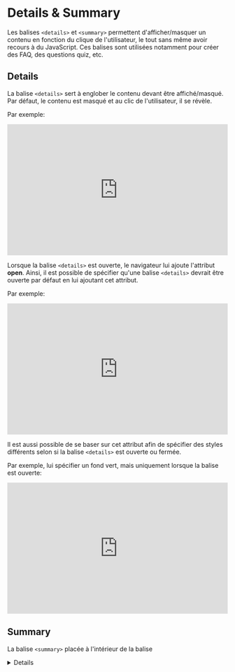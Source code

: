 # Details & Summary
Les balises `<details>` et `<summary>` permettent d'afficher/masquer un contenu en fonction du clique de l'utilisateur, le tout sans même avoir recours à du JavaScript. Ces balises sont utilisées notamment pour créer des FAQ, des questions quiz, etc.

## Details

La balise `<details>` sert à englober le contenu devant être affiché/masqué. Par défaut, le contenu est masqué et au clic de l'utilisateur, il se révèle.

Par exemple:

<iframe height="300" style="width: 100%;" scrolling="no" title="Details" src="https://codepen.io/tim-momo/embed/abaomOG?default-tab=html%2Cresult" frameborder="no" loading="lazy" allowtransparency="true" allowfullscreen="true">
  See the Pen <a href="https://codepen.io/tim-momo/pen/abaomOG">
  Details</a> by TIM Montmorency (<a href="https://codepen.io/tim-momo">@tim-momo</a>)
  on <a href="https://codepen.io">CodePen</a>.
</iframe>

Lorsque la balise `<details>` est ouverte, le navigateur lui ajoute l'attribut **open**. Ainsi, il est possible de spécifier qu'une balise `<details>` devrait être ouverte par défaut en lui ajoutant cet attribut.

Par exemple:

<iframe height="300" style="width: 100%;" scrolling="no" title="Details - Open" src="https://codepen.io/tim-momo/embed/MWqgjao?default-tab=html%2Cresult" frameborder="no" loading="lazy" allowtransparency="true" allowfullscreen="true">
  See the Pen <a href="https://codepen.io/tim-momo/pen/MWqgjao">
  Details - Open</a> by TIM Montmorency (<a href="https://codepen.io/tim-momo">@tim-momo</a>)
  on <a href="https://codepen.io">CodePen</a>.
</iframe>

Il est aussi possible de se baser sur cet attribut afin de spécifier des styles différents selon si la balise `<details>` est ouverte ou fermée.

Par exemple, lui spécifier un fond vert, mais uniquement lorsque la balise est ouverte:

<iframe height="300" style="width: 100%;" scrolling="no" title="Details - Open CSS" src="https://codepen.io/tim-momo/embed/oNPvzjQ?default-tab=html%2Cresult" frameborder="no" loading="lazy" allowtransparency="true" allowfullscreen="true">
  See the Pen <a href="https://codepen.io/tim-momo/pen/oNPvzjQ">
  Details - Open CSS</a> by TIM Montmorency (<a href="https://codepen.io/tim-momo">@tim-momo</a>)
  on <a href="https://codepen.io">CodePen</a>.
</iframe>

## Summary

La balise `<summary>` placée à l'intérieur de la balise <details> permet de spécifier le texte affiché par défaut plutôt que la mention **"Details"**.

Par exemple:

<iframe height="300" style="width: 100%;" scrolling="no" title="Details+ Summary" src="https://codepen.io/tim-momo/embed/rNZBMxY?default-tab=html%2Cresult" frameborder="no" loading="lazy" allowtransparency="true" allowfullscreen="true">
  See the Pen <a href="https://codepen.io/tim-momo/pen/rNZBMxY">
  Details+ Summary</a> by TIM Montmorency (<a href="https://codepen.io/tim-momo">@tim-momo</a>)
  on <a href="https://codepen.io">CodePen</a>.
</iframe>

